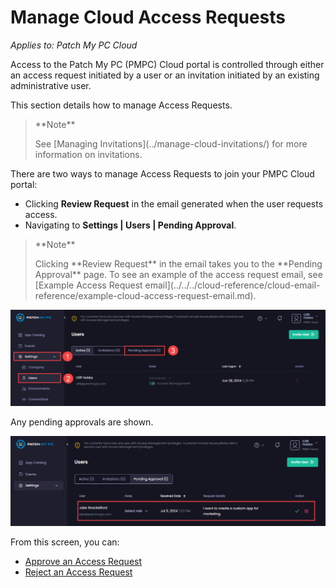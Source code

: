 # Manage Cloud Access Requests

_Applies to: Patch My PC Cloud_

Access to the Patch My PC (PMPC) Cloud portal is controlled through either an access request initiated by a user or an invitation initiated by an existing administrative user.

This section details how to manage Access Requests.

> \*\*Note\*\*
>
> See \[Managing Invitations]\(../manage-cloud-invitations/) for more information on invitations.

There are two ways to manage Access Requests to join your PMPC Cloud portal:

* Clicking **Review Request** in the email generated when the user requests access.
* Navigating to **Settings | Users | Pending Approval**.

> \*\*Note\*\*
>
> Clicking \*\*Review Request\*\* in the email takes you to the \*\*Pending Approval\*\* page. To see an example of the access request email, see \[Example Access Request email]\(../../../cloud-reference/cloud-email-reference/example-cloud-access-request-email.md).

![Navigating to "Settings | Users | Pending Approval"](/_images/image-(693).png)

Any pending approvals are shown.

![List of Pending Approvals](/_images/image-(618).png)

From this screen, you can:

* [Approve an Access Request](approve-a-cloud-access-request.md)
* [Reject an Access Request](reject-a-cloud-access-request.md)
